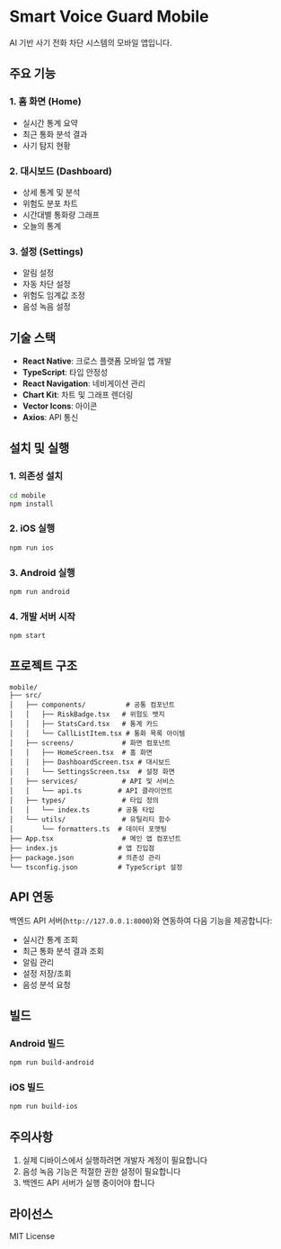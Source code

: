 # Smart Voice Guard Mobile

AI 기반 사기 전화 차단 시스템의 모바일 앱입니다.

## 주요 기능

### 1. 홈 화면 (Home)
- 실시간 통계 요약
- 최근 통화 분석 결과
- 사기 탐지 현황

### 2. 대시보드 (Dashboard)
- 상세 통계 및 분석
- 위험도 분포 차트
- 시간대별 통화량 그래프
- 오늘의 통계

### 3. 설정 (Settings)
- 알림 설정
- 자동 차단 설정
- 위험도 임계값 조정
- 음성 녹음 설정

## 기술 스택

- **React Native**: 크로스 플랫폼 모바일 앱 개발
- **TypeScript**: 타입 안정성
- **React Navigation**: 네비게이션 관리
- **Chart Kit**: 차트 및 그래프 렌더링
- **Vector Icons**: 아이콘
- **Axios**: API 통신

## 설치 및 실행

### 1. 의존성 설치
```bash
cd mobile
npm install
```

### 2. iOS 실행
```bash
npm run ios
```

### 3. Android 실행
```bash
npm run android
```

### 4. 개발 서버 시작
```bash
npm start
```

## 프로젝트 구조

```
mobile/
├── src/
│   ├── components/          # 공통 컴포넌트
│   │   ├── RiskBadge.tsx   # 위험도 뱃지
│   │   ├── StatsCard.tsx   # 통계 카드
│   │   └── CallListItem.tsx # 통화 목록 아이템
│   ├── screens/            # 화면 컴포넌트
│   │   ├── HomeScreen.tsx  # 홈 화면
│   │   ├── DashboardScreen.tsx # 대시보드
│   │   └── SettingsScreen.tsx  # 설정 화면
│   ├── services/           # API 및 서비스
│   │   └── api.ts         # API 클라이언트
│   ├── types/              # 타입 정의
│   │   └── index.ts       # 공통 타입
│   └── utils/              # 유틸리티 함수
│       └── formatters.ts  # 데이터 포맷팅
├── App.tsx                 # 메인 앱 컴포넌트
├── index.js               # 앱 진입점
├── package.json           # 의존성 관리
└── tsconfig.json          # TypeScript 설정
```

## API 연동

백엔드 API 서버(`http://127.0.0.1:8000`)와 연동하여 다음 기능을 제공합니다:

- 실시간 통계 조회
- 최근 통화 분석 결과 조회
- 알림 관리
- 설정 저장/조회
- 음성 분석 요청

## 빌드

### Android 빌드
```bash
npm run build-android
```

### iOS 빌드
```bash
npm run build-ios
```

## 주의사항

1. 실제 디바이스에서 실행하려면 개발자 계정이 필요합니다
2. 음성 녹음 기능은 적절한 권한 설정이 필요합니다
3. 백엔드 API 서버가 실행 중이어야 합니다

## 라이선스

MIT License
